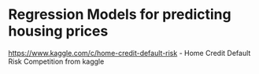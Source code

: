 # Regression Models for predicting housing prices
https://www.kaggle.com/c/home-credit-default-risk - Home Credit Default Risk Competition from kaggle
